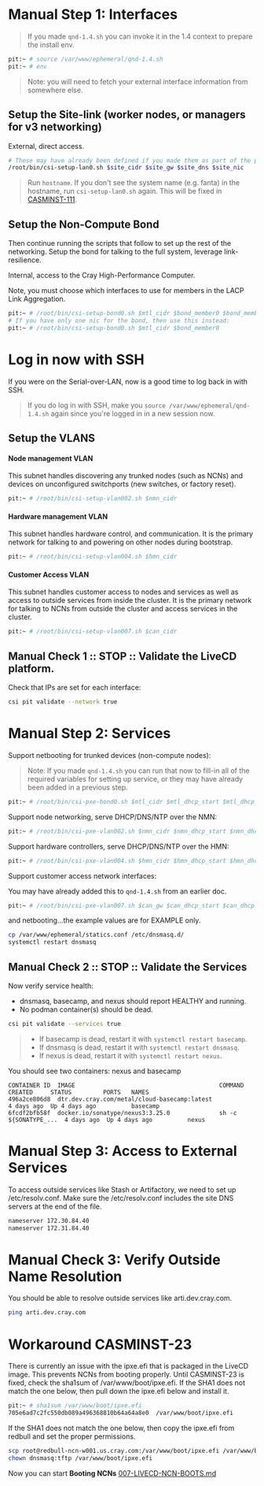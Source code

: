 # Manual Step 1: Interfaces

> If you made `qnd-1.4.sh` you can invoke it in the 1.4 context to prepare the install env.

```bash
pit:~ # source /var/www/ephemeral/qnd-1.4.sh
pit:~ # env
```

> Note: you will need to fetch your external interface information from somewhere else.

## Setup the Site-link (worker nodes, or managers for v3 networking)

External, direct access.

```bash
# These may have already been defined if you made them as part of the previous doc
/root/bin/csi-setup-lan0.sh $site_cidr $site_gw $site_dns $site_nic
```

> Run `hostname`.   If you don't see the system name (e.g. fanta) in the hostname, run `csi-setup-lan0.sh` again.
This will be fixed in [CASMINST-111](https://connect.us.cray.com/jira/browse/CASMINST-111).

## Setup the Non-Compute Bond

Then continue running the scripts that follow to set up the rest of the networking.  Setup the bond for talking to the full system, leverage link-resilience.  

Internal, access to the Cray High-Performance Computer.

Note, you must choose which interfaces to use for members in the
LACP Link Aggregation.


```bash
pit:~ # /root/bin/csi-setup-bond0.sh $mtl_cidr $bond_member0 $bond_member1
# If you have only one nic for the bond, then use this instead:
pit:~ # /root/bin/csi-setup-bond0.sh $mtl_cidr $bond_member0
```

# Log in now with SSH

If you were on the Serial-over-LAN, now is a good time to log back in with SSH.  

> If you do log in with SSH, make you `source /var/www/ephemeral/qnd-1.4.sh` again since you're logged in in a new session now.

## Setup the VLANS

#### Node management VLAN

This subnet handles discovering any trunked nodes (such as NCNs)
and devices on unconfigured switchports (new switches, or factory reset).

```bash
pit:~ # /root/bin/csi-setup-vlan002.sh $nmn_cidr
```

#### Hardware management VLAN

This subnet handles hardware control, and communication. It is the primary
network for talking to and powering on other nodes during bootstrap.

```bash
pit:~ # /root/bin/csi-setup-vlan004.sh $hmn_cidr
```

#### Customer Access VLAN

This subnet handles customer access to nodes and services as well as access to outside services from inside the cluster. It is the primary
network for talking to NCNs from outside the cluster and access services in the cluster.

```bash
pit:~ # /root/bin/csi-setup-vlan007.sh $can_cidr
```

## Manual Check 1 :: STOP :: Validate the LiveCD platform.

Check that IPs are set for each interface:

```bash
csi pit validate --network true
```

# Manual Step 2: Services

Support netbooting for trunked devices (non-compute nodes):

> Note: If you made `qnd-1.4.sh` you can run that now to fill-in all of the required variables
> for setting up service, or they may have already been added in a previous step.

```bash
pit:~ # /root/bin/csi-pxe-bond0.sh $mtl_cidr $mtl_dhcp_start $mtl_dhcp_end $dhcp_ttl
```

Support node networking, serve DHCP/DNS/NTP over the NMN:

```bash
pit:~ # /root/bin/csi-pxe-vlan002.sh $nmn_cidr $nmn_dhcp_start $nmn_dhcp_end $dhcp_ttl
```

Support hardware controllers, serve DHCP/DNS/NTP over the HMN:

```bash
pit:~ # /root/bin/csi-pxe-vlan004.sh $hmn_cidr $hmn_dhcp_start $hmn_dhcp_end $dhcp_ttl
```

Support customer access network interfaces:

You may have already added this to `qnd-1.4.sh` from an earlier doc.
```bash
pit:~ # /root/bin/csi-pxe-vlan007.sh $can_gw $can_dhcp_start $can_dhcp_end $dhcp_ttl
```

and netbooting...the example values are for EXAMPLE
only.

```bash
cp /var/www/ephemeral/statics.conf /etc/dnsmasq.d/
systemctl restart dnsmasq
```

## Manual Check 2 :: STOP :: Validate the Services

Now verify service health:
- dnsmasq, basecamp, and nexus should report HEALTHY and running.
- No podman container(s) should be dead.

```bash
csi pit validate --services true
```

> - If basecamp is dead, restart it with `systemctl restart basecamp`.
> - If dnsmasq is dead, restart it with `systemctl restart dnsmasq`.
> - If nexus is dead, restart it with `systemctl restart nexus`.

You should see two containers: nexus and basecamp

```
CONTAINER ID  IMAGE                                         COMMAND               CREATED     STATUS         PORTS   NAMES
496a2ce806d8  dtr.dev.cray.com/metal/cloud-basecamp:latest                        4 days ago  Up 4 days ago          basecamp
6fcdf2bfb58f  docker.io/sonatype/nexus3:3.25.0              sh -c ${SONATYPE_...  4 days ago  Up 4 days ago          nexus
```

# Manual Step 3: Access to External Services

To access outside services like Stash or Artifactory, we need to set up /etc/resolv.conf.  Make sure the /etc/resolv.conf includes the site DNS servers at the end of the file.

```bash
nameserver 172.30.84.40
nameserver 172.31.84.40
```

# Manual Check 3: Verify Outside Name Resolution

You should be able to resolve outside services like arti.dev.cray.com.

```bash
ping arti.dev.cray.com
```

# Workaround CASMINST-23

There is currently an issue with the ipxe.efi that is packaged in the LiveCD image.   This prevents NCNs from booting properly.
Until CASMINST-23 is fixed, check the sha1sum of /var/www/boot/ipxe.efi.  If the SHA1 does not match the one below, then pull down the ipxe.efi below and install it.

```bash
pit:~ # sha1sum /var/www/boot/ipxe.efi
705e6ad7c2fc550db089a496368810b64a64a8e0  /var/www/boot/ipxe.efi
```

If the SHA1 does not match the one below, then copy the ipxe.efi from redbull and set the proper permissions.

```bash
scp root@redbull-ncn-w001.us.cray.com:/var/www/boot/ipxe.efi /var/www/boot
chown dnsmasq:tftp /var/www/boot/ipxe.efi
```

Now you can start **Booting NCNs** [007-LIVECD-NCN-BOOTS.md](007-LIVECD-NCN-BOOTS.md)
